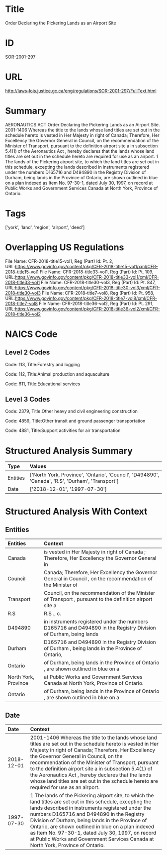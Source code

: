 # Title
Order Declaring the Pickering Lands as an Airport Site


# ID
SOR-2001-297

# URL
http://laws-lois.justice.gc.ca/eng/regulations/SOR-2001-297/FullText.html


# Summary
AERONAUTICS ACT Order Declaring the Pickering Lands as an Airport Site.
2001-1406 Whereas the title to the lands whose land titles are set out in the schedule hereto is vested in Her Majesty in right of Canada; Therefore, Her Excellency the Governor General in Council, on the recommendation of the Minister of Transport, pursuant to the definition  airport site a  in subsection 5.4(1) of the  Aeronautics Act , hereby declares that the lands whose land titles are set out in the schedule hereto are required for use as an airport.
1 The lands of the Pickering airport site, to which the land titles are set out in this schedule, excepting the lands described in instruments registered under the numbers D165716 and D494890 in the Registry Division of Durham, being lands in the Province of Ontario, are shown outlined in blue on a plan indexed as Item No. 97-30-1, dated July 30, 1997, on record at Public Works and Government Services Canada at North York, Province of Ontario.


# Tags
['york', 'land', 'region', 'airport', 'deed']


# Overlapping US Regulations
File Name: CFR-2018-title15-vol1, Reg (Part) Id: Pt. 2, URL:https://www.govinfo.gov/content/pkg/CFR-2018-title15-vol1/xml/CFR-2018-title15-vol1
File Name: CFR-2018-title33-vol1, Reg (Part) Id: Pt. 109, URL:https://www.govinfo.gov/content/pkg/CFR-2018-title33-vol1/xml/CFR-2018-title33-vol1
File Name: CFR-2018-title30-vol3, Reg (Part) Id: Pt. 847, URL:https://www.govinfo.gov/content/pkg/CFR-2018-title30-vol3/xml/CFR-2018-title30-vol3
File Name: CFR-2018-title7-vol8, Reg (Part) Id: Pt. 958, URL:https://www.govinfo.gov/content/pkg/CFR-2018-title7-vol8/xml/CFR-2018-title7-vol8
File Name: CFR-2018-title36-vol2, Reg (Part) Id: Pt. 291, URL:https://www.govinfo.gov/content/pkg/CFR-2018-title36-vol2/xml/CFR-2018-title36-vol2



# NAICS Code
## Level 2 Codes
Code: 113, Title:Forestry and logging

Code: 112, Title:Animal production and aquaculture

Code: 611, Title:Educational services




## Level 3 Codes
Code: 2379, Title:Other heavy and civil engineering construction

Code: 4859, Title:Other transit and ground passenger transportation

Code: 4881, Title:Support activities for air transportation







# Structured Analysis Summary
| Type     | Values                                                                                            |
|:---------|:--------------------------------------------------------------------------------------------------|
| Entities | ['North York, Province', 'Ontario', 'Council', 'D494890', 'Canada', 'R.S', 'Durham', 'Transport'] |
| Date     | ['2018-12-01', '1997-07-30']                                                                      |


# Structured Analysis With Context
 


## Entities
| Entities             | Context                                                                                                         |
|:---------------------|:----------------------------------------------------------------------------------------------------------------|
| Canada               | is vested in Her Majesty in right of Canada ; Therefore, Her Excellency the Governor General in                 |
| Council              | Canada; Therefore, Her Excellency the Governor General in Council , on the recommendation of the Minister of    |
| Transport            | Council, on the recommendation of the Minister of Transport , pursuant to the definition airport site a         |
| R.S                  | R.S ., c.                                                                                                       |
| D494890              | in instruments registered under the numbers D165716 and D494890 in the Registry Division of Durham, being lands |
| Durham               | D165716 and D494890 in the Registry Division of Durham , being lands in the Province of Ontario,                |
| Ontario              | of Durham, being lands in the Province of Ontario , are shown outlined in blue on a                             |
| North York, Province | at Public Works and Government Services Canada at North York, Province  of Ontario.                             |
| Ontario              | of Durham, being lands in the Province of Ontario , are shown outlined in blue on a                             |


## Date
| Date       | Context                                                                                                                                                                                                                                                                                                                                                                                                                                                                      |
|:-----------|:-----------------------------------------------------------------------------------------------------------------------------------------------------------------------------------------------------------------------------------------------------------------------------------------------------------------------------------------------------------------------------------------------------------------------------------------------------------------------------|
| 2018-12-01 | 2001-1406 Whereas the title to the lands whose land titles are set out in the schedule hereto is vested in Her Majesty in right of Canada; Therefore, Her Excellency the Governor General in Council, on the recommendation of the Minister of Transport, pursuant to the definition  airport site a  in subsection 5.4(1) of the  Aeronautics Act , hereby declares that the lands whose land titles are set out in the schedule hereto are required for use as an airport. |
| 1997-07-30 | 1 The lands of the Pickering airport site, to which the land titles are set out in this schedule, excepting the lands described in instruments registered under the numbers D165716 and D494890 in the Registry Division of Durham, being lands in the Province of Ontario, are shown outlined in blue on a plan indexed as Item No. 97-30-1, dated July 30, 1997, on record at Public Works and Government Services Canada at North York, Province of Ontario.              |


